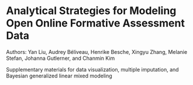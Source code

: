 # Analytical Strategies for Modeling Open Online Formative Assessment Data
Authors: Yan Liu, Audrey Béliveau, Henrike Besche, Xingyu Zhang, Melanie Stefan, Johanna Gutlerner, and Chanmin Kim

Supplementary materials for data visualization, multiple imputation, and Bayesian generalized linear mixed modeling 
